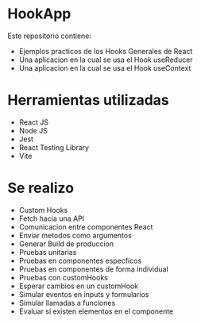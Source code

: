 # HookApp

Este repositorio contiene:
  - Ejemplos practicos de los Hooks Generales de React
  - Una aplicacion en la cual se usa el Hook useReducer
  - Una aplicacion en la cual se usa el Hook useContext

# Herramientas utilizadas

- React JS
- Node JS
- Jest
- React Testing Library
- Vite

# Se realizo
- Custom Hooks
- Fetch hacia una API
- Comunicacion entre componentes React
- Enviar metodos como argumentos
- Generar Build de produccion
- Pruebas unitarias
- Pruebas en componentes especficos
- Pruebas en componentes de forma individual
- Pruebas con customHooks
- Esperar cambios en un customHook
- Simular eventos en inputs y formularios
- Simular llamadas a funciones
- Evaluar si existen elementos en el componente

